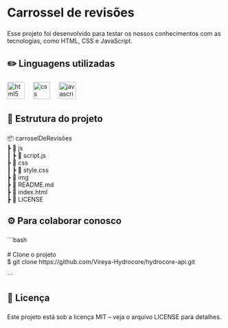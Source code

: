 <h1 align="left">Carrossel de revisões</h1>

###

<p align="left">Esse projeto foi desenvolvido para testar os nossos conhecimentos com as tecnologias, como HTML, CSS e JavaScript.</p>

###

<h2 align="left">✏️ Linguagens utilizadas</h2>

###

<div align="left">
  <img src="https://cdn.jsdelivr.net/gh/devicons/devicon/icons/html5/html5-original.svg" height="40" alt="html5 logo"  />
  <img width="12" />
  <img src="https://cdn.jsdelivr.net/gh/devicons/devicon/icons/css3/css3-original.svg" height="40" alt="css logo"  />
  <img width="12" />
  <img src="https://cdn.jsdelivr.net/gh/devicons/devicon/icons/javascript/javascript-original.svg" height="40" alt="javascript logo"  />
</div>

###

<h2 align="left">📂 Estrutura do projeto</h2>

###

<p align="left">📦 carroselDeRevisões<br> ┣ 📂 js<br> ┃ ┣ 📄 script.js<br> ┣ 📂 css<br> ┃ ┣ 📄 style.css<br> ┣ 📂 img<br> ┣ 📄 README.md<br> ┣ 📄 index.html<br> ┣ 📄 LICENSE</p>

###

<h2 align="left">⚙️ Para colaborar conosco</h2>

###

<p align="left">```bash<br><br># Clone o projeto<br>$ git clone https://github.com/Vireya-Hydrocore/hydrocore-api.git<br><br>```</p>

###

<h2 align="left">📜 Licença</h2>

###

<p align="left">Este projeto está sob a licença MIT – veja o arquivo LICENSE para detalhes.</p>

###
